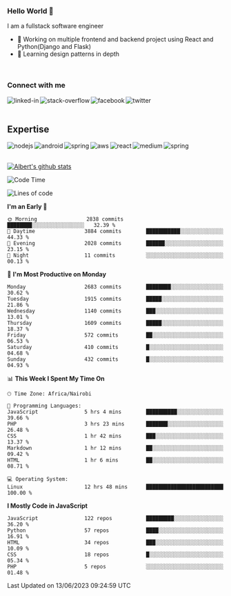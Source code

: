 

### Hello World 👋
I am a fullstack software engineer
- 🔭 Working on multiple frontend and backend project using React and Python(Django and Flask)
- 🌱 Learning design patterns in depth

<br>

### Connect with me

[<img align="left" alt="linked-in" src="https://img.shields.io/badge/linkedin-%230077B5.svg?&style=for-the-badge&logo=linkedin&logoColor=white" />](https://www.linkedin.com/in/albert-byrone/)

<!-- [<img align="left" alt="medium" src="https://img.shields.io/badge/medium-%2312100E.svg?&style=for-the-badge&logo=medium&logoColor=white" />](https://56faisal.medium.com/) -->

[<img align="left" alt="stack-overflow" src="https://img.shields.io/badge/stack%20overflow-FE7A16?logo=stack-overflow&logoColor=white&style=for-the-badge" />](https://stackoverflow.com/users/11916317/albert-byrone)

[<img align="left" alt="facebook" src="https://img.shields.io/badge/facebook-%231877F2.svg?&style=for-the-badge&logo=facebook&logoColor=white" />](https://web.facebook.com/albert.byrone.1/)

[<img align="left" alt="twitter" src="https://img.shields.io/badge/twitter-%231DA1F2.svg?&style=for-the-badge&logo=twitter&logoColor=white" />](https://twitter.com/byrone_albert)

<br>

<br>

## Expertise
<img align="left" alt="nodejs" src="https://img.shields.io/badge/python%20-%2343853D.svg?&style=for-the-badge&logo=node.js&logoColor=white" />
<img align="left" alt="android" src="https://img.shields.io/badge/Flask-3DDC84?logo=android&logoColor=white&style=for-the-badge" />
<img align="left" alt="spring" src="https://img.shields.io/badge/drf%20-%236DB33F.svg?&style=for-the-badge&logo=spring&logoColor=white" />
<img align="left" alt="aws" src="https://img.shields.io/badge/django%20AWS-%23232F3E?logo=amazon-aws&logoColor=white&style=for-the-badge" />
<img align="left" alt="react" src="https://img.shields.io/badge/react%20-%2320232a.svg?&style=for-the-badge&logo=react&logoColor=%2361DAFB" />
<img align="left" alt="medium" src="https://img.shields.io/badge/Angular-%23316192.svg?&style=for-the-badge&logo=postgresql&logoColor=white" />
<img align="left" alt="spring" src="https://img.shields.io/badge/Javascript%20-%236DB33F.svg?&style=for-the-badge&logo=spring&logoColor=white" />
<br>
<br>


[![Albert's github stats](https://github-readme-stats.vercel.app/api?username=Albert-Byrone&count_private=true&show_icons=true&theme=radical&hide_rank=false)](https://github.com/anuraghazra/github-readme-stats)

<!-- [![Top Langs](https://github-readme-stats.vercel.app/api/top-langs/?username=Albert-Byrone&layout=compact)](https://github.com/anuraghazra/github-readme-stats) -->

<!--
**Albert-Byrone/Albert-Byrone** is a ✨ _special_ ✨ repository because its `README.md` (this file) appears on your GitHub profile.

Here are some ideas to get you started:

- 🔭 I’m currently working on ...
- 🌱 I’m currently learning ...
- 👯 I’m looking to collaborate on ...
- 🤔 I’m looking for help with ...
- 💬 Ask me about ...
- 📫 How to reach me: ...
- 😄 Pronouns: ...
- ⚡ Fun fact: ...
-->


<!--START_SECTION:waka-->
![Code Time](http://img.shields.io/badge/Code%20Time-581%20hrs%206%20mins-blue)

![Lines of code](https://img.shields.io/badge/From%20Hello%20World%20I%27ve%20Written-62.5%20million%20lines%20of%20code-blue)

**I'm an Early 🐤** 

```text
🌞 Morning                2838 commits        ████████░░░░░░░░░░░░░░░░░   32.39 % 
🌆 Daytime                3884 commits        ███████████░░░░░░░░░░░░░░   44.33 % 
🌃 Evening                2028 commits        ██████░░░░░░░░░░░░░░░░░░░   23.15 % 
🌙 Night                  11 commits          ░░░░░░░░░░░░░░░░░░░░░░░░░   00.13 % 
```
📅 **I'm Most Productive on Monday** 

```text
Monday                   2683 commits        ████████░░░░░░░░░░░░░░░░░   30.62 % 
Tuesday                  1915 commits        █████░░░░░░░░░░░░░░░░░░░░   21.86 % 
Wednesday                1140 commits        ███░░░░░░░░░░░░░░░░░░░░░░   13.01 % 
Thursday                 1609 commits        █████░░░░░░░░░░░░░░░░░░░░   18.37 % 
Friday                   572 commits         ██░░░░░░░░░░░░░░░░░░░░░░░   06.53 % 
Saturday                 410 commits         █░░░░░░░░░░░░░░░░░░░░░░░░   04.68 % 
Sunday                   432 commits         █░░░░░░░░░░░░░░░░░░░░░░░░   04.93 % 
```


📊 **This Week I Spent My Time On** 

```text
🕑︎ Time Zone: Africa/Nairobi

💬 Programming Languages: 
JavaScript               5 hrs 4 mins        ██████████░░░░░░░░░░░░░░░   39.66 % 
PHP                      3 hrs 23 mins       ███████░░░░░░░░░░░░░░░░░░   26.48 % 
CSS                      1 hr 42 mins        ███░░░░░░░░░░░░░░░░░░░░░░   13.37 % 
Markdown                 1 hr 12 mins        ██░░░░░░░░░░░░░░░░░░░░░░░   09.42 % 
HTML                     1 hr 6 mins         ██░░░░░░░░░░░░░░░░░░░░░░░   08.71 % 

💻 Operating System: 
Linux                    12 hrs 48 mins      █████████████████████████   100.00 % 
```

**I Mostly Code in JavaScript** 

```text
JavaScript               122 repos           █████████░░░░░░░░░░░░░░░░   36.20 % 
Python                   57 repos            ████░░░░░░░░░░░░░░░░░░░░░   16.91 % 
HTML                     34 repos            ███░░░░░░░░░░░░░░░░░░░░░░   10.09 % 
CSS                      18 repos            █░░░░░░░░░░░░░░░░░░░░░░░░   05.34 % 
PHP                      5 repos             ░░░░░░░░░░░░░░░░░░░░░░░░░   01.48 % 
```




 Last Updated on 13/06/2023 09:24:59 UTC
<!--END_SECTION:waka-->
